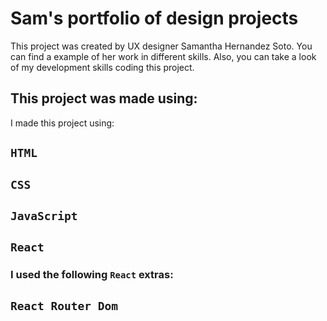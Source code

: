 # Sam's portfolio of design projects

This project was created by UX designer Samantha Hernandez Soto. You can find a example of her work in different skills. Also, you can take a look of my development skills coding this project.
 

## This project was made using:

I made this project using:

## `HTML`
## `CSS`
## `JavaScript`
## `React`

### I used the following `React` extras:

## `React Router Dom`
